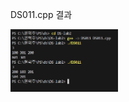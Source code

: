 DS011.cpp 결과 <br>

<img src="https://github.com/HyeokjuCHu/22100062_KHJ_DS/blob/master/DS-lab2/result/DS011.png?raw=true" height="100">